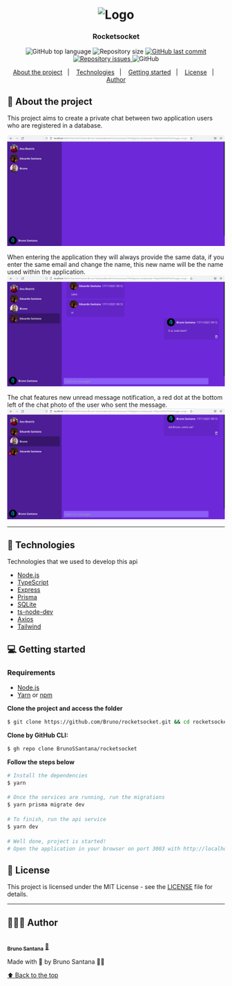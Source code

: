 <h1 align="center">
	<img alt="Logo" src="https://cdn-icons-png.flaticon.com/512/1049/1049874.png" width="200px" />
</h1>

<h3 align="center">
  Rocketsocket
</h3>

<p align="center">
  <img alt="GitHub top language" src="https://img.shields.io/github/languages/top/BrunoSSantana/rocketsocket">
  
  <img alt="Repository size" src="https://img.shields.io/github/repo-size/BrunoSSantana/rocketsocket">
  
  <a href="https://github.com/BrunoSSantana/rocketsocket/commits/master">
    <img alt="GitHub last commit" src="https://img.shields.io/github/last-commit/BrunoSSantana/rocketsocket">
  </a>
  
  <a href="https://github.com/BrunoSSantana/rocketsocket/issues">
    <img alt="Repository issues" src="https://img.shields.io/github/issues/BrunoSSantana/rocketsocket">
  </a>
  
  <img alt="GitHub" src="https://img.shields.io/github/license/BrunoSSantana/rocketsocket">
</p>

<p align="center">
  <a href="#-about-the-project">About the project</a>&nbsp;&nbsp;&nbsp;|&nbsp;&nbsp;&nbsp;
  <a href="#-technologies">Technologies</a>&nbsp;&nbsp;&nbsp;|&nbsp;&nbsp;&nbsp;
  <a href="#-getting-started">Getting started</a>&nbsp;&nbsp;&nbsp;|&nbsp;&nbsp;&nbsp;
  <a href="#-license">License</a>&nbsp;&nbsp;&nbsp;|&nbsp;&nbsp;&nbsp;
  <a href="#-author">Author</a>
</p>


## 📜 About the project

This project aims to create a private chat between two application users who are registered in a database.

![Home](.github/assets/home.png)

When entering the application they will always provide the same data, if you enter the same email and change the name, this new name will be the name used within the application.
![Home](.github/assets/mensagens.png)

The chat features new unread message notification, a red dot at the bottom left of the chat photo of the user who sent the message. 
![Home](.github/assets/notificacao.png)

---
## 🚀 Technologies

Technologies that we used to develop this api

- [Node.js](https://nodejs.org/en/)
- [TypeScript](https://www.typescriptlang.org/)
- [Express](https://expressjs.com/pt-br/)
- [Prisma](https://prisma.io/#/)
- [SQLite](https://www.sqlite.org/)
- [ts-node-dev](https://www.npmjs.com/package/ts-node-dev)
- [Axios](https://github.com/axios/axios)
- [Tailwind](https://tailwindcss.com/)

## 💻 Getting started

### Requirements

- [Node.js](https://nodejs.org/en/)
- [Yarn](https://yarnpkg.com/) or [npm](https://www.npmjs.com/)


**Clone the project and access the folder**

```bash
$ git clone https://github.com/Bruno/rocketsocket.git && cd rocketsocket
```

**Clone by GitHub CLI:**
```bash
$ gh repo clone BrunoSSantana/rocketsocket
```
**Follow the steps below**

```bash
# Install the dependencies
$ yarn

# Once the services are running, run the migrations
$ yarn prisma migrate dev

# To finish, run the api service
$ yarn dev

# Well done, project is started!
# Open the application in your browser on port 3003 with http://localhost:3003/
```

## 📝 License

This project is licensed under the MIT License - see the [LICENSE](LICENSE) file for details.

---
## 👨🏻‍💻 Author
<a href="https://github.com/BrunoSSantana/">
 <img style="border-radius: 50%;" src="https://avatars.githubusercontent.com/u/61945340?s=400&u=882004ebbccf5ae04e55fe4b27a5e704c3a95bab&v=4" width="100px;" alt=""/>
 <br />
 <sub><b>Bruno Santana</b></sub></a> <a href="https://github.com/BrunoSSantana/" title="Rocketseat">🚀</a>

Made with 💜 by Bruno Santana 👋🏽

[⬆ Back to the top](#-about-the-project)
